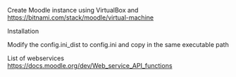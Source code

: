 Create Moodle instance using VirtualBox and https://bitnami.com/stack/moodle/virtual-machine

Installation

Modify the config.ini_dist to config.ini and copy in the same executable path

List of webservices
https://docs.moodle.org/dev/Web_service_API_functions
